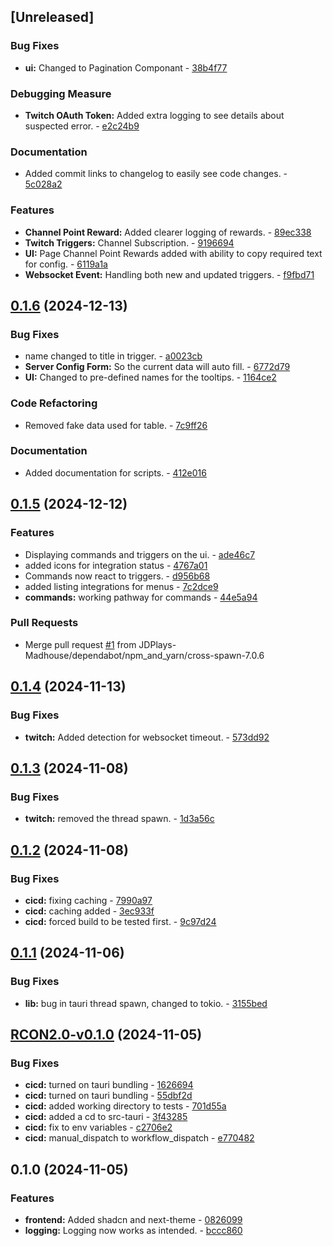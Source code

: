 <a name="unreleased"></a>
## [Unreleased]

### Bug Fixes
- **ui:** Changed to Pagination Componant - [38b4f77](https://github.com/JDPlays-Madhouse/RCON2.0/commit/38b4f772464adf537ec94a963b3014f92cda87de?w=1&diff=split)

### Debugging Measure
- **Twitch OAuth Token:** Added extra logging to see details about suspected error. - [e2c24b9](https://github.com/JDPlays-Madhouse/RCON2.0/commit/e2c24b9317394a18414df39f6ffa2c4c62f4b660?w=1&diff=split)

### Documentation
- Added commit links to changelog to easily see code changes. - [5c028a2](https://github.com/JDPlays-Madhouse/RCON2.0/commit/5c028a2d14d71da7a39b5d0f695d6348ba6bd0fe?w=1&diff=split)

### Features
- **Channel Point Reward:** Added clearer logging of rewards. - [89ec338](https://github.com/JDPlays-Madhouse/RCON2.0/commit/89ec338d4bfd2b2e35b521dce32bf3cddf43f537?w=1&diff=split)
- **Twitch Triggers:** Channel Subscription. - [9196694](https://github.com/JDPlays-Madhouse/RCON2.0/commit/919669420b6e9ea51ebaf0e34643eef2e709f45c?w=1&diff=split)
- **UI:** Page Channel Point Rewards added with ability to copy required text for config. - [6119a1a](https://github.com/JDPlays-Madhouse/RCON2.0/commit/6119a1ada3edd6b7489c21386595621136a0d39e?w=1&diff=split)
- **Websocket Event:** Handling both new and updated triggers. - [f9fbd71](https://github.com/JDPlays-Madhouse/RCON2.0/commit/f9fbd71bf570ed80885a522e98a38d311af74d92?w=1&diff=split)


<a name="0.1.6"></a>
## [0.1.6](https://github.com/JDPlays-Madhouse/RCON2.0/compare/0.1.5...0.1.6) (2024-12-13)

### Bug Fixes

* name changed to title in trigger. - [a0023cb](https://github.com/JDPlays-Madhouse/RCON2.0/commit/a0023cb5ea7b9bc531161d0daa5417a504030414?w=1&diff=split)
* **Server Config Form:** So the current data will auto fill. - [6772d79](https://github.com/JDPlays-Madhouse/RCON2.0/commit/6772d7954ae4d158fa7568226a60547676a2a593?w=1&diff=split)
* **UI:** Changed to pre-defined names for the tooltips. - [1164ce2](https://github.com/JDPlays-Madhouse/RCON2.0/commit/1164ce286e6334619fe45761d9256a1367c046a1?w=1&diff=split)

### Code Refactoring

* Removed fake data used for table. - [7c9ff26](https://github.com/JDPlays-Madhouse/RCON2.0/commit/7c9ff265abb793833ce33f4d004ee4de740ce2fc?w=1&diff=split)

### Documentation

* Added documentation for scripts. - [412e016](https://github.com/JDPlays-Madhouse/RCON2.0/commit/412e01606d945ab57c6f8fa77b94f4d3701f65f8?w=1&diff=split)


<a name="0.1.5"></a>
## [0.1.5](https://github.com/JDPlays-Madhouse/RCON2.0/compare/0.1.4...0.1.5) (2024-12-12)

### Features

* Displaying commands and triggers on the ui. - [ade46c7](https://github.com/JDPlays-Madhouse/RCON2.0/commit/ade46c78516a47a678a23d2496bf94b72380138d?w=1&diff=split)
* added icons for integration status - [4767a01](https://github.com/JDPlays-Madhouse/RCON2.0/commit/4767a01ec0ed0231c18c34f0d578861d6befc4ca?w=1&diff=split)
* Commands now react to triggers. - [d956b68](https://github.com/JDPlays-Madhouse/RCON2.0/commit/d956b68576e3e17a0602e78966628f1c4dd0c01a?w=1&diff=split)
* added listing integrations for menus - [7c2dce9](https://github.com/JDPlays-Madhouse/RCON2.0/commit/7c2dce96ffda277e3509b05085b46dd7a4d37199?w=1&diff=split)
* **commands:** working pathway for commands - [44e5a94](https://github.com/JDPlays-Madhouse/RCON2.0/commit/44e5a94d2890c19061cbfeb8c2f681bcd6ae8128?w=1&diff=split)

### Pull Requests

* Merge pull request [#1](https://github.com/JDPlays-Madhouse/RCON2.0/issues/1) from JDPlays-Madhouse/dependabot/npm_and_yarn/cross-spawn-7.0.6


<a name="0.1.4"></a>
## [0.1.4](https://github.com/JDPlays-Madhouse/RCON2.0/compare/0.1.3...0.1.4) (2024-11-13)

### Bug Fixes

* **twitch:** Added detection for websocket timeout. - [573dd92](https://github.com/JDPlays-Madhouse/RCON2.0/commit/573dd92006d005e3ecc7270ce7bc8c9b466822b5?w=1&diff=split)


<a name="0.1.3"></a>
## [0.1.3](https://github.com/JDPlays-Madhouse/RCON2.0/compare/0.1.2...0.1.3) (2024-11-08)

### Bug Fixes

* **twitch:** removed the thread spawn. - [1d3a56c](https://github.com/JDPlays-Madhouse/RCON2.0/commit/1d3a56c39ff86ea1caa1fc0e3bdc96a3fa2bf9ab?w=1&diff=split)


<a name="0.1.2"></a>
## [0.1.2](https://github.com/JDPlays-Madhouse/RCON2.0/compare/0.1.1...0.1.2) (2024-11-08)

### Bug Fixes

* **cicd:** fixing caching - [7990a97](https://github.com/JDPlays-Madhouse/RCON2.0/commit/7990a972183675752886474531058ed52e40cbe9?w=1&diff=split)
* **cicd:** caching added - [3ec933f](https://github.com/JDPlays-Madhouse/RCON2.0/commit/3ec933ff5c6ebec479c52c025cd948a463d0bedd?w=1&diff=split)
* **cicd:** forced build to be tested first. - [9c97d24](https://github.com/JDPlays-Madhouse/RCON2.0/commit/9c97d2495707960ac8fa16484a3915e443150939?w=1&diff=split)


<a name="0.1.1"></a>
## [0.1.1](https://github.com/JDPlays-Madhouse/RCON2.0/compare/RCON2.0-v0.1.0...0.1.1) (2024-11-06)

### Bug Fixes

* **lib:** bug in tauri thread spawn, changed to tokio. - [3155bed](https://github.com/JDPlays-Madhouse/RCON2.0/commit/3155bed7142102b669133e4ff2af0fcaa48e97ee?w=1&diff=split)


<a name="RCON2.0-v0.1.0"></a>
## [RCON2.0-v0.1.0](https://github.com/JDPlays-Madhouse/RCON2.0/compare/0.1.0...RCON2.0-v0.1.0) (2024-11-05)

### Bug Fixes

* **cicd:** turned on tauri bundling - [1626694](https://github.com/JDPlays-Madhouse/RCON2.0/commit/1626694fb402c4ff32cf4ca34160bd98562332af?w=1&diff=split)
* **cicd:** turned on tauri bundling - [55dbf2d](https://github.com/JDPlays-Madhouse/RCON2.0/commit/55dbf2de9f931fe41c13d941cbd3315a935a5b7c?w=1&diff=split)
* **cicd:** added working directory to tests - [701d55a](https://github.com/JDPlays-Madhouse/RCON2.0/commit/701d55a8884a02d0891f39784f1e8672707bfd51?w=1&diff=split)
* **cicd:** added a cd to src-tauri - [3f43285](https://github.com/JDPlays-Madhouse/RCON2.0/commit/3f432858eaa01815ed187d296de0071263e24532?w=1&diff=split)
* **cicd:** fix to env variables - [c2706e2](https://github.com/JDPlays-Madhouse/RCON2.0/commit/c2706e2d6e57416f1439f5685cfe9ff536cf9ef9?w=1&diff=split)
* **cicd:** manual_dispatch to workflow_dispatch - [e770482](https://github.com/JDPlays-Madhouse/RCON2.0/commit/e77048274f4eef64d1d301724e287b468aeb9de9?w=1&diff=split)


<a name="0.1.0"></a>
## 0.1.0 (2024-11-05)

### Features

* **frontend:** Added shadcn and next-theme - [0826099](https://github.com/JDPlays-Madhouse/RCON2.0/commit/08260995c1304b40f418bfbe420d2258daa86c7e?w=1&diff=split)
* **logging:** Logging now works as intended. - [bccc860](https://github.com/JDPlays-Madhouse/RCON2.0/commit/bccc860bc998f4b09c88a967a3d8f7a8db43f572?w=1&diff=split)

